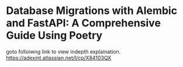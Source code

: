 # Database Migrations with Alembic and FastAPI: A Comprehensive Guide Using Poetry

goto folloiwng link to view indepth explaination.
https://adexint.atlassian.net/l/cp/X84103QX
